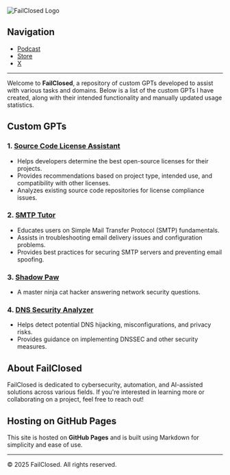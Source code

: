 ![FailClosed Logo](https://failclosed.github.io/images/failclosed.jpeg)

## Navigation

- [Podcast](https://failclosed.podbean.com/)
- [Store](https://failclosed.printify.me/)
- [X](https://x.com/failclosed)

---

Welcome to **FailClosed**, a repository of custom GPTs developed to assist with various tasks and domains. Below is a list of the custom GPTs I have created, along with their intended functionality and manually updated usage statistics.

## Custom GPTs

### 1. [**Source Code License Assistant**](https://chatgpt.com/g/g-67b206d82c3081918141e76fca506290-source-code-license-assistant)
   - Helps developers determine the best open-source licenses for their projects.
   - Provides recommendations based on project type, intended use, and compatibility with other licenses.
   - Analyzes existing source code repositories for license compliance issues.

### 2. [**SMTP Tutor**](https://chatgpt.com/g/g-67b147bbb5bc8191a8f8c49b2a56bfdc-smtp-tutor)
   - Educates users on Simple Mail Transfer Protocol (SMTP) fundamentals.
   - Assists in troubleshooting email delivery issues and configuration problems.
   - Provides best practices for securing SMTP servers and preventing email spoofing.

### 3. [**Shadow Paw**](https://chatgpt.com/g/g-67b141e2f99081919ee147b58fb93091-shadow-paw)
   - A master ninja cat hacker answering network security questions.

### 4. [**DNS Security Analyzer**](https://chatgpt.com/g/g-67b13ecd6d908191b8a6cbf80e54c1e2-dns-security-analyzer)
   - Helps detect potential DNS hijacking, misconfigurations, and privacy risks.
   - Provides guidance on implementing DNSSEC and other security measures.

## About FailClosed
FailClosed is dedicated to cybersecurity, automation, and AI-assisted solutions across various fields. If you're interested in learning more or collaborating on a project, feel free to reach out!

## Hosting on GitHub Pages
This site is hosted on **GitHub Pages** and is built using Markdown for simplicity and ease of use.

---

© 2025 FailClosed. All rights reserved.
